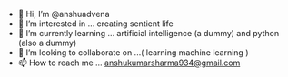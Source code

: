 - 👋 Hi, I’m @anshuadvena
- 👀 I’m interested in ... creating sentient life
- 🌱 I’m currently learning ... artificial intelligence (a dummy) and python (also a dummy)
- 💞️ I’m looking to collaborate on ...( learning machine learning )
- 📫 How to reach me ... anshukumarsharma934@gmail.com

<!---
anshuadvena/anshuadvena is a ✨ special ✨ repository because its `README.md` (this file) appears on your GitHub profile.
You can click the Preview link to take a look at your changes.
--->
